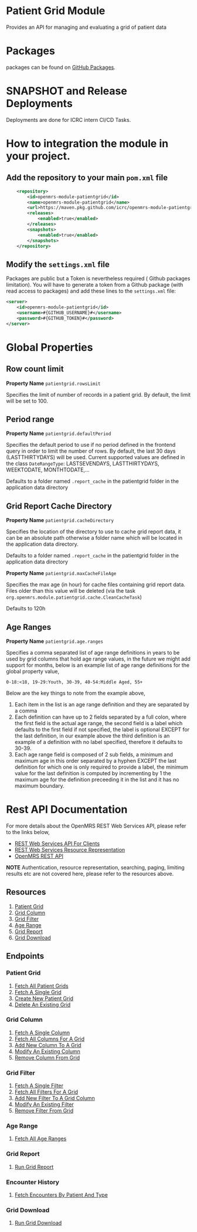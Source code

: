 # Patient Grid Module
Provides an API for managing and evaluating a grid of patient data

# Packages

packages can be found on [GitHub Packages](https://github.com/orgs/icrc/packages?repo_name=openmrs-module-patientgrid).

# SNAPSHOT and Release Deployments
Deployments are done for ICRC intern CI/CD Tasks.

# How to integration the module in your project.

## Add the repository to your main `pom.xml` file

```xml
    <repository>
        <id>openmrs-module-patientgrid</id>
        <name>openmrs-module-patientgrid</name>
        <url>https://maven.pkg.github.com/icrc/openmrs-module-patientgrid</url>
        <releases>
            <enabled>true</enabled>
        </releases>
        <snapshots>
            <enabled>true</enabled>
        </snapshots>
    </repository>
```
## Modify the `settings.xml` file
Packages are public but a Token is nevertheless required ( Github packages limitation).
You will have to generate a token from a Github package (with read access to packages) and add these lines to the `settings.xml` file:

```xml
<server>
    <id>openmrs-module-patientgrid</id>
    <username>#{GITHUB_USERNAME}#</username>
    <password>#{GITHUB_TOKEN}#</password>
</server>
```

# Global Properties

## Row count limit

**Property Name** `patientgrid.rowsLimit`

Specifies the limit of number of records in a patient grid.
By default, the limit will be set to 100.

## Period range

**Property Name** `patientgrid.defaultPeriod`

Specifies the default period to use if no period defined in the frontend query in order to limit the number of rows.
By default, the last 30 days (LASTTHIRTYDAYS) will be used.
Current supported values are defined in the class `DateRangeType`: LASTSEVENDAYS, LASTTHIRTYDAYS, WEEKTODATE, MONTHTODATE,...

Defaults to a folder named `.report_cache` in the patientgrid folder in the application data directory

## Grid Report Cache Directory

**Property Name** `patientgrid.cacheDirectory`

Specifies the location of the directory to use to cache grid report data, it can be an absolute path otherwise a folder 
name which will be located in the application data directory.

Defaults to a folder named `.report_cache` in the patientgrid folder in the application data directory

**Property Name** `patientgrid.maxCacheFileAge`

Specifies the max age (in hour) for cache files containing grid report data. Files older than this value will be deleted (via the task `org.openmrs.module.patientgrid.cache.CleanCacheTask`)  

Defaults to 120h

## Age Ranges

**Property Name** `patientgrid.age.ranges`

Specifies a comma separated list of age range definitions in years to be used by grid columns that hold age range 
values, in the future we might add support for months, below is an example list of age range definitions for the global 
property value,

`0-18:<18, 19-29:Youth, 30-39, 40-54:Middle Aged, 55+`

Below are the key things to note from the example above,
1. Each item in the list is an age range definition and they are separated by a comma
2. Each definition can have up to 2 fields separated by a full colon, where the first field is the actual age range, the 
   second field is a label which defaults to the first field if not specified, the label is optional EXCEPT for the last
   definition, in our example above the third definition is an example of a definition with no label specified, 
   therefore it defaults to 30-39.
3. Each age range field is composed of 2 sub fields, a minimum and maximum age in this order separated by a hyphen 
   EXCEPT the last definition for which one is only required to provide a label, the minimum value for the last 
   definition is computed by incrementing by 1 the maximum age for the definition preceeding it in the list and it has 
   no maximum boundary.

# Rest API Documentation
For more details about the OpenMRS REST Web Services API, please refer to the links below,
- [REST Web Services API For Clients](https://wiki.openmrs.org/x/P4IaAQ)
- [REST Web Services Resource Representation](https://wiki.openmrs.org/x/P4IaAQ)
- [OpenMRS REST API](https://rest.openmrs.org/#openmrs-rest-api)

**NOTE** Authentication, resource representation, searching, paging, limiting results etc are not covered here, please
refer to the resources above.

## Resources
1. [Patient Grid](docs/rest/resources/README.md#patient-grid)
2. [Grid Column](docs/rest/resources/README.md#grid-column)
3. [Grid Filter](docs/rest/resources/README.md#grid-filter)
4. [Age Range](docs/rest/resources/README.md#age-range)
5. [Grid Report](docs/rest/resources/README.md#grid-report)
6. [Grid Download](docs/rest/resources/README.md#grid-download)

## Endpoints
### Patient Grid
1. [Fetch All Patient Grids](docs/rest/endpoints/README.md#fetch-all-patient-grids)
2. [Fetch A Single Grid](docs/rest/endpoints/README.md#fetch-a-single-grid)
3. [Create New Patient Grid](docs/rest/endpoints/README.md#create-new-patient-grid)
4. [Delete An Existing Grid](docs/rest/endpoints/README.md#delete-an-existing-grid)

### Grid Column
1. [Fetch A Single Column](docs/rest/endpoints/README.md#fetch-a-single-column)
2. [Fetch All Columns For A Grid](docs/rest/endpoints/README.md#fetch-all-columns-for-a-grid)
3. [Add New Column To A Grid](docs/rest/endpoints/README.md#add-new-column-to-a-grid)
4. [Modify An Existing Column](docs/rest/endpoints/README.md#modify-an-existing-column)
5. [Remove Column From Grid](docs/rest/endpoints/README.md#remove-column-from-grid)

### Grid Filter
1. [Fetch A Single Filter](docs/rest/endpoints/README.md#fetch-a-single-filter)
2. [Fetch All Filters For A Grid](docs/rest/endpoints/README.md#fetch-all-filters-for-a-grid)
3. [Add New Filter To A Grid Column](docs/rest/endpoints/README.md#add-new-filter-to-a-grid-column)
4. [Modify An Existing Filter](docs/rest/endpoints/README.md#modify-an-existing-filter)
5. [Remove Filter From Grid](docs/rest/endpoints/README.md#remove-filter-from-grid)

### Age Range
1. [Fetch All Age Ranges](docs/rest/endpoints/README.md#fetch-all-age-ranges)

### Grid Report
1. [Run Grid Report](docs/rest/endpoints/README.md#run-grid-report)

### Encounter History
1. [Fetch Encounters By Patient And Type](docs/rest/endpoints/README.md#fetch-encounters-by-patient-and-type)

### Grid Download
1. [Run Grid Download](docs/rest/endpoints/README.md#run-grid-download)
